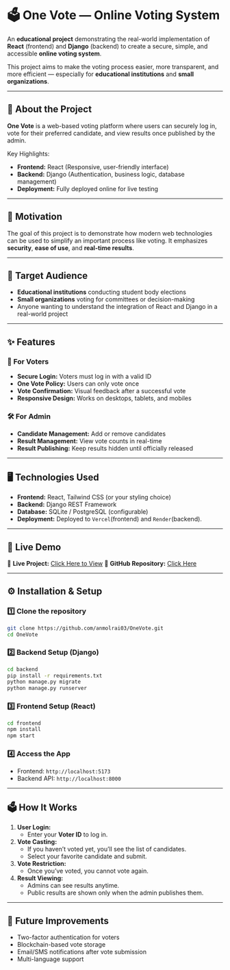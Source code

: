 # 🗳️ One Vote — Online Voting System

An **educational project** demonstrating the real-world implementation of **React** (frontend) and **Django** (backend) to create a secure, simple, and accessible **online voting system**.

This project aims to make the voting process easier, more transparent, and more efficient — especially for **educational institutions** and **small organizations**.

---

## 📌 About the Project

**One Vote** is a web-based voting platform where users can securely log in, vote for their preferred candidate, and view results once published by the admin.

Key Highlights:
- **Frontend:** React (Responsive, user-friendly interface)
- **Backend:** Django (Authentication, business logic, database management)
- **Deployment:** Fully deployed online for live testing

---

## 🎯 Motivation
The goal of this project is to demonstrate how modern web technologies can be used to simplify an important process like voting. It emphasizes **security**, **ease of use**, and **real-time results**.

---

## 👥 Target Audience
- **Educational institutions** conducting student body elections
- **Small organizations** voting for committees or decision-making
- Anyone wanting to understand the integration of React and Django in a real-world project

---

## ✨ Features

### 👤 For Voters
- **Secure Login:** Voters must log in with a valid ID
- **One Vote Policy:** Users can only vote once
- **Vote Confirmation:** Visual feedback after a successful vote
- **Responsive Design:** Works on desktops, tablets, and mobiles

### 🛠 For Admin
- **Candidate Management:** Add or remove candidates
- **Result Management:** View vote counts in real-time
- **Result Publishing:** Keep results hidden until officially released

---

## 🖥️ Technologies Used
- **Frontend:** React, Tailwind CSS (or your styling choice)
- **Backend:** Django REST Framework
- **Database:** SQLite / PostgreSQL (configurable)
- **Deployment:** Deployed to `Vercel`(frontend) and `Render`(backend).  

---

## 🚀 Live Demo
🔗 **Live Project:** [Click Here to View](https://one-vote-khaki.vercel.app/)
🔗 **GitHub Repository:** [Click Here](https://github.com/anmolrai03/OneVote/tree/main)

----

## ⚙️ Installation & Setup

### 1️⃣ Clone the repository
```bash
git clone https://github.com/anmolrai03/OneVote.git
cd OneVote
```

### 2️⃣ Backend Setup (Django)
```bash
cd backend
pip install -r requirements.txt
python manage.py migrate
python manage.py runserver
```

### 3️⃣ Frontend Setup (React)
```bash
cd frontend
npm install
npm start
```

### 4️⃣ Access the App
- Frontend: `http://localhost:5173`
- Backend API: `http://localhost:8000`

---

## 🗳️ How It Works

1. **User Login:**  
   - Enter your **Voter ID** to log in.
2. **Vote Casting:**  
   - If you haven’t voted yet, you’ll see the list of candidates.  
   - Select your favorite candidate and submit.
3. **Vote Restriction:**  
   - Once you’ve voted, you cannot vote again.
4. **Result Viewing:**  
   - Admins can see results anytime.  
   - Public results are shown only when the admin publishes them.

---

## 📌 Future Improvements
- Two-factor authentication for voters
- Blockchain-based vote storage
- Email/SMS notifications after vote submission
- Multi-language support
